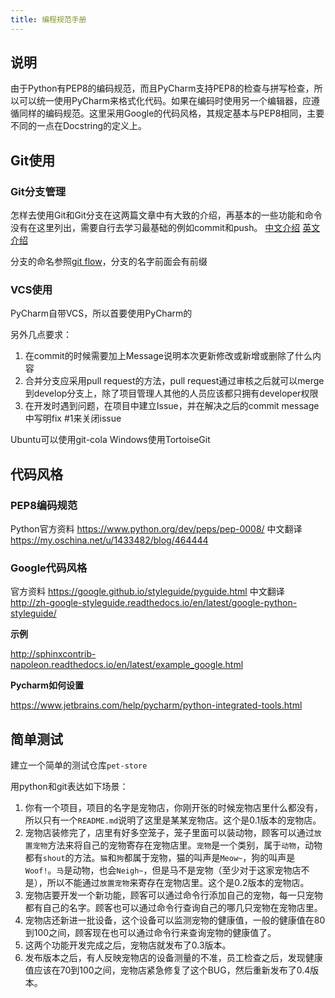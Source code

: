 ```yaml
---
title: 编程规范手册
---
```


## 说明

由于Python有PEP8的编码规范，而且PyCharm支持PEP8的检查与拼写检查，所以可以统一使用PyCharm来格式化代码。如果在编码时使用另一个编辑器，应遵循同样的编码规范。这里采用Google的代码风格，其规定基本与PEP8相同，主要不同的一点在Docstring的定义上。

## Git使用

### Git分支管理

怎样去使用Git和Git分支在这两篇文章中有大致的介绍，再基本的一些功能和命令没有在这里列出，需要自行去学习最基础的例如commit和push。
[中文介绍][1]
[英文介绍][2]

分支的命名参照[git flow][3]，分支的名字前面会有前缀

### VCS使用

PyCharm自带VCS，所以首要使用PyCharm的

另外几点要求：
1. 在commit的时候需要加上Message说明本次更新修改或新增或删除了什么内容
2. 合并分支应采用pull request的方法，pull request通过审核之后就可以merge到develop分支上，除了项目管理人其他的人员应该都只拥有developer权限
3. 在开发时遇到问题，在项目中建立Issue，并在解决之后的commit message中写明fix #1来关闭issue

Ubuntu可以使用git-cola
Windows使用TortoiseGit

## 代码风格

### PEP8编码规范

Python官方资料
https://www.python.org/dev/peps/pep-0008/
中文翻译
https://my.oschina.net/u/1433482/blog/464444

### Google代码风格

官方资料
https://google.github.io/styleguide/pyguide.html
中文翻译
http://zh-google-styleguide.readthedocs.io/en/latest/google-python-styleguide/

**示例**

http://sphinxcontrib-napoleon.readthedocs.io/en/latest/example_google.html

**Pycharm如何设置**

https://www.jetbrains.com/help/pycharm/python-integrated-tools.html


## 简单测试

建立一个简单的测试仓库`pet-store`

用python和git表达如下场景：

1. 你有一个项目，项目的名字是宠物店，你刚开张的时候宠物店里什么都没有，所以只有一个`README.md`说明了这里是某某宠物店。这个是0.1版本的宠物店。
2. 宠物店装修完了，店里有好多空笼子，笼子里面可以装动物，顾客可以通过`放置宠物`方法来将自己的宠物寄存在宠物店里。`宠物`是一个类别，属于`动物`，动物都有`shout`的方法。`猫`和`狗`都属于宠物，猫的叫声是`Meow~`，狗的叫声是`Woof!`。`马`是动物，也会`Neigh~`，但是马不是宠物（至少对于这家宠物店不是），所以不能通过`放置宠物`来寄存在宠物店里。这个是0.2版本的宠物店。
3. 宠物店要开发一个新功能，顾客可以通过命令行添加自己的宠物，每一只宠物都有自己的名字。顾客也可以通过命令行查询自己的哪几只宠物在宠物店里。
4. 宠物店还新进一批设备，这个设备可以监测宠物的健康值，一般的健康值在80到100之间，顾客现在也可以通过命令行来查询宠物的健康值了。
5. 这两个功能开发完成之后，宠物店就发布了0.3版本。
6. 发布版本之后，有人反映宠物店的设备测量的不准，员工检查之后，发现健康值应该在70到100之间，宠物店紧急修复了这个BUG，然后重新发布了0.4版本。

[1]: http://www.ruanyifeng.com/blog/2012/07/git.html
[2]: http://nvie.com/posts/a-successful-git-branching-model/
[3]: https://github.com/nvie/gitflow/wiki/Config-values

